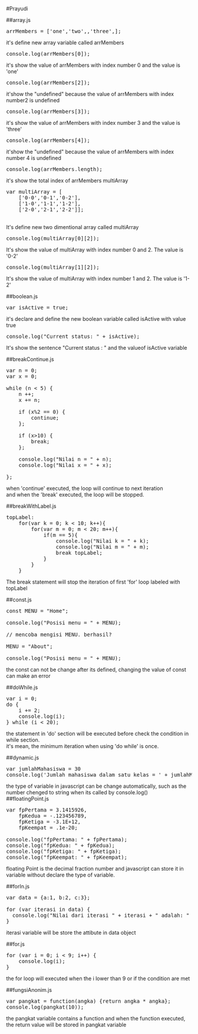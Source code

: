 #Prayudi

##array.js
<pre>arrMembers = ['one','two',,'three',];</pre>
it's define new array variable called arrMembers
<pre>console.log(arrMembers[0]);</pre>
it's show the value of arrMembers with index number 0 and the value is 'one'
<pre>console.log(arrMembers[2]);</pre>
it'show the "undefined" because the value of arrMembers with index number2 is undefined
<pre>console.log(arrMembers[3]);</pre>
it's show the value of arrMembers with index number 3 and the value is 'three'
<pre>console.log(arrMembers[4]);</pre>
it'show the "undefined" because the value of arrMembers with index number 4 is undefined
<pre>console.log(arrMembers.length);</pre>
it's show the total index of arrMembers
multiArray
<pre>var multiArray = [
	['0-0','0-1','0-2'],
	['1-0','1-1','1-2'],
	['2-0','2-1','2-2']];</pre>
<br> It's define new two dimentional array called multiArray <br>
<pre>console.log(multiArray[0][2]);</pre>
It's show the value of multiArray with index number 0 and 2. The value is '0-2'
<pre>console.log(multiArray[1][2]);</pre>
It's show the value of multiArray with index number 1 and 2. The value is '1-2'

##boolean.js
<pre>var isActive = true;</pre>
it's declare and define the new boolean variable called isActive with value true
<pre>console.log("Current status: " + isActive);</pre>
It's show the sentence "Current status : " and the valueof isActive variable

##breakContinue.js
<pre>
var n = 0;
var x = 0;

while (n < 5) {
	n ++;
	x += n;

	if (x%2 == 0) {
		continue;
	};

	if (x>10) {
		break;
	};

	console.log("Nilai n = " + n);
	console.log("Nilai x = " + x);

};
</pre>
when 'continue' executed, the loop will continue to next iteration <br>
and when the 'break' executed, the loop will be stopped.<br>

##breakWithLabel.js
<pre>
topLabel:
	for(var k = 0; k < 10; k++){
		for(var m = 0; m < 20; m++){
			if(m == 5){
				console.log("Nilai k = " + k);
				console.log("Nilai m = " + m);
				break topLabel;
			}
		}
	}
</pre>
The break statement will stop the iteration of first 'for' loop labeled with topLabel

##const.js
<pre>
const MENU = "Home";

console.log("Posisi menu = " + MENU);

// mencoba mengisi MENU. berhasil?

MENU = "About";

console.log("Posisi menu = " + MENU);
</pre>
the const can not be change after its defined, changing the value of const can make an error

##doWhile.js
<pre>
var i = 0;
do {
	i += 2;
	console.log(i);
} while (i < 20);
</pre>
the statement in 'do' section will be executed before check the condition in while section.<br>
it's mean, the minimum iteration when using 'do while' is once.

##dynamic.js
<pre>
var jumlahMahasiswa = 30
console.log('Jumlah mahasiswa dalam satu kelas = ' + jumlahMahasiswa);
</pre>
the type of variable in javascript can be change automatically, such as the number chenged to string when its called by console.log()
##floatingPoint.js
<pre>
var fpPertama = 3.1415926,
    fpKedua = -.123456789,
    fpKetiga = -3.1E+12,
    fpKeempat = .1e-20;

console.log("fpPertama: " + fpPertama);
console.log("fpKedua: " + fpKedua);
console.log("fpKetiga: " + fpKetiga);
console.log("fpKeempat: " + fpKeempat);
</pre>
floating Point is the decimal fraction number and javascript can store it in variable without declare the type of variable.

##forIn.js
<pre>
var data = {a:1, b:2, c:3};

for (var iterasi in data) {
  console.log("Nilai dari iterasi " + iterasi + " adalah: " + data[iterasi]);
}
</pre>
iterasi variable will be store the attibute in data object

##for.js
<pre>
for (var i = 0; i < 9; i++) {
	console.log(i);
}
</pre>
the for loop will executed when the i lower than 9 or if the condition are met

##fungsiAnonim.js
<pre>
var pangkat = function(angka) {return angka * angka};
console.log(pangkat(10));
</pre>
the pangkat variable contains a function and when the function executed, the return value will be stored
in pangkat variable
